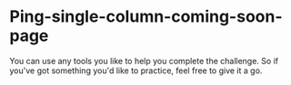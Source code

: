 # Ping-single-column-coming-soon-page
You can use any tools you like to help you complete the challenge. So if you've got something you'd like to practice, feel free to give it a go.
